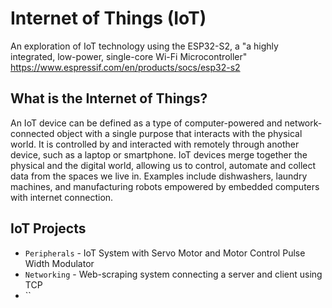 # Internet of Things (IoT)

An exploration of IoT technology using the ESP32-S2, a "a highly integrated, low-power, single-core Wi-Fi Microcontroller"
https://www.espressif.com/en/products/socs/esp32-s2

## What is the Internet of Things?

An IoT device can be defined as a type of computer-powered and network-connected object with a single purpose that interacts with the physical world. It is controlled by and interacted with remotely through another device, such as a laptop or smartphone. IoT devices merge together the physical and the digital world, allowing us to control, automate and collect data from the spaces we live in. Examples include dishwashers, laundry machines, and manufacturing robots empowered by embedded computers with internet connection.

## IoT Projects 
* `Peripherals` - IoT System with Servo Motor and Motor Control Pulse Width Modulator
* `Networking` - Web-scraping system connecting a server and client using TCP 
* ``
